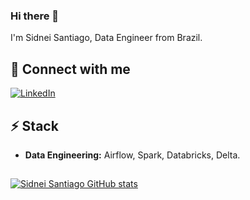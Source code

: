 ### Hi there 👋

I'm Sidnei Santiago, Data Engineer from Brazil. 
<!--
Here are some ideas to get you started:

- 🔭 I’m currently working on ...
- 🌱 I’m currently learning ...
- 👯 I’m looking to collaborate on ...
- 🤔 I’m looking for help with ...
- 💬 Ask me about ...
- 📫 How to reach me: ...
- 😄 Pronouns: ...
- ⚡ Fun fact: ...
-->

## 🔗 Connect with me
[![LinkedIn](https://img.shields.io/badge/linkedin-%230077B5.svg?style=for-the-badge&logo=linkedin&logoColor=white)](https://www.linkedin.com/in/sidneigsantiago)

## ⚡ Stack

* **Data Engineering:** Airflow, Spark, Databricks, Delta.

##

[![Sidnei Santiago GitHub stats](https://github-readme-stats.vercel.app/api?username=sidneisantiago)](https://github.com/sidneisantiago/github-readme-stats)

